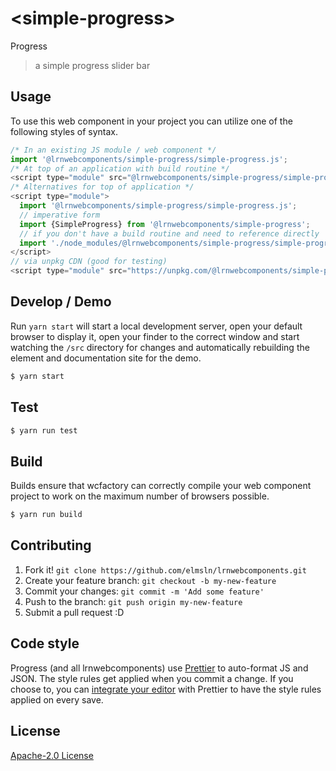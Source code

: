 # &lt;simple-progress&gt;

Progress
> a simple progress slider bar

## Usage
To use this web component in your project you can utilize one of the following styles of syntax.

```js
/* In an existing JS module / web component */
import '@lrnwebcomponents/simple-progress/simple-progress.js';
/* At top of an application with build routine */
<script type="module" src="@lrnwebcomponents/simple-progress/simple-progress.js"></script>
/* Alternatives for top of application */
<script type="module">
  import '@lrnwebcomponents/simple-progress/simple-progress.js';
  // imperative form
  import {SimpleProgress} from '@lrnwebcomponents/simple-progress';
  // if you don't have a build routine and need to reference directly
  import './node_modules/@lrnwebcomponents/simple-progress/simple-progress.js';
</script>
// via unpkg CDN (good for testing)
<script type="module" src="https://unpkg.com/@lrnwebcomponents/simple-progress/simple-progress.js"></script>
```

## Develop / Demo
Run `yarn start` will start a local development server, open your default browser to display it, open your finder to the correct window and start watching the `/src` directory for changes and automatically rebuilding the element and documentation site for the demo.
```bash
$ yarn start
```

## Test

```bash
$ yarn run test
```

## Build
Builds ensure that wcfactory can correctly compile your web component project to
work on the maximum number of browsers possible.
```bash
$ yarn run build
```

## Contributing

1. Fork it! `git clone https://github.com/elmsln/lrnwebcomponents.git`
2. Create your feature branch: `git checkout -b my-new-feature`
3. Commit your changes: `git commit -m 'Add some feature'`
4. Push to the branch: `git push origin my-new-feature`
5. Submit a pull request :D

## Code style

Progress (and all lrnwebcomponents) use [Prettier][prettier] to auto-format JS and JSON.  The style rules get applied when you commit a change.  If you choose to, you can [integrate your editor][prettier-ed] with Prettier to have the style rules applied on every save.

[prettier]: https://github.com/prettier/prettier/
[prettier-ed]: https://github.com/prettier/prettier/#editor-integration
[polyserve]: https://github.com/Polymer/polyserve
[web-component-tester]: https://github.com/Polymer/web-component-tester

## License
[Apache-2.0 License](http://opensource.org/licenses/Apache-2.0)